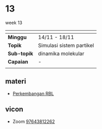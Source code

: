# 13
week 13

<span> | <span>
:- | :-
**Minggu** | 14/11 - 18/11
**Topik** | Simulasi sistem partikel
**Sub-topik** | dinamika molekular
**Capaian** | -
||


## materi
+ [Perkembangan RBL](text/rbl-progress.md)


## vicon
+ Zoom [97643812262](https://itb-ac-id.zoom.us/j/97643812262?pwd=T1Vicm9WUTBacGEwTmdSTDNvQ0N6Zz09)

